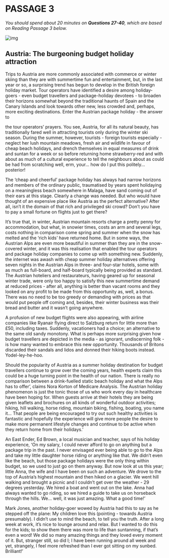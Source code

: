 # PASSAGE 3

*You should spend about 20 minutes on **Questions 27-40**, which are based on Reading Passage 3 below.*

![img](https://iotcdn.oss-ap-southeast-1.aliyuncs.com/2020-11/Austria-01.jpg)

## Austria: The burgeoning budget holiday attraction

Trips to Austria are more commonly associated with commerce or winter skiing than they are with summertime fun and entertainment, but, in the last year or so, a surprising trend has begun to develop in the British foreign holiday market. Tour operators have identified a desire among holiday-goers - even budget travellers and package-holiday devotees - to broaden their horizons somewhat beyond the traditional haunts of Spain and the Canary Islands and look towards other new, less crowded and, perhaps, more exciting destinations. Enter the Austrian package holiday - the answer to

the tour operators’ prayers. You see, Austria, for all its natural beauty, has traditionally fared well in attracting tourists only during the winter ski season. During the summer, however, tourists - foreign tourists especially - neglect her lush mountain meadows, fresh air and wildlife in favour of cheap beach holidays, and drench themselves in equal measures of drink and suntan for a week or so before returning home strawberry-red and with about as much of a cultural experience to tell the neighbours about as could be had from scratching well, erm, your... how do I put this politely... posterior!

The ‘cheap and cheerful’ package holiday has always had narrow horizons and members of the ordinary public, traumatised by years spent holidaying on a meaningless beach somewhere in Malaga, have sand coming out of their ears at this stage. Clearly a change was needed. But who would have thought of an expensive place like Austria as the perfect alternative? After all, isn’t it the domain of that rich and privileged ski crowd? Don’t you have to pay a small fortune on flights just to get there?

It’s true that, in winter, Austrian mountain resorts charge a pretty penny for accommodation, but what, in snowier times, costs an arm and several legs, costs nothing in comparison come spring and summer when the snow has melted and the ‘rich kids’ have returned home. But in some ways, the Austrian Alps are even more beautiful in summer than they are in the snow-covered winter, and it was this realisation that enabled the tour operators and package holiday companies to come up with something new. Suddenly, the internet was awash with cheap summer holiday alternatives offering seven nights in the Austrian Alps in three- and four-star hotels, some with as much as full-board, and half-board typically being provided as standard. The Austrian hoteliers and restaurateurs, having geared up for seasonal winter trade, were only too happy to satisfy this new summertime demand at reduced prices - after all, anything is better than vacant rooms and they looked on any profit to be made from this opportunity as, well, a bonus. There was no need to be too greedy or demanding with prices as that would put people off coming and, besides, their winter business was their bread and butter and it wasn’t going anywhere.

A profusion of new budget flights were also appearing, with airline companies like Ryanair flying direct to Salzburg return for little more than £50, including taxes. Suddenly, vacationers had a choice; an alternative to the same old sandy monotony. What is perhaps more surprising given how budget travellers are depicted in the media - as ignorant, undiscerning folk - is how many wanted to embrace this new opportunity. Thousands of Britons discarded their sandals and lidos and donned their hiking boots instead. Yodel-ley-he-hoo.

Should the popularity of Austria as a summer holiday destination for budget travellers continue to grow over the coming years, health experts claim this could be a huge turning point in the health of our nation. There is really no comparison between a drink-fuelled static beach holiday and what the Alps has to offer’, claims Nora Korton of Medicare Analysis. The Austrian holiday phenomenon is just the tonic those of us who work every day in healthcare have been hoping for. When guests arrive at their hotels they are being given leaflets and brochures on all kinds of wonderful outdoor activities; hiking, hill walking, horse riding, mountain biking, fishing, boating, you name it... That people are being encouraged to try out such healthy activities is fantastic and hopefully the experience will give more people the desire to make more permanent lifestyle changes and continue to be active when they return home from their holidays.’

An East Ender, Ed Brown, a local musician and teacher, says of his holiday experience, ‘On my salary, I could never afford to go on anything but a package trip in the past. I never envisaged ever being able to go to the Alps and take my little daughter horse riding or anything like that. We didn’t even like the beach, but those package holidays were the only thing within budget, so we used to just go on them anyway. But now look at us this year; little Anna, the wife and I have been on such an adventure. We drove to the top of Austria’s highest mountain and then hiked on a glacier. We went hill walking and brought a picnic and I couldn’t get over the weather - 29 degrees yesterday. We hired a boat and went out on the lake. Anna had always wanted to go riding, so we hired a guide to take us on horseback through the hills. We... well, it was just amazing. What a good time!’

Mark Jones, another holiday-goer wowed by Austria had this to say as he stepped off the plane: My children love this (pointing - towards Austria presumably). I didn’t use to mind the beach, to tell you the truth. After a long week at work, it’s nice to lounge around and relax. But I wanted to do this for the kids; to show them there was more to life than suntanning, if that’s even a word! We did so many amazing things and they loved every moment of it. But, stranger still, so did I; I have been running around all week and yet, strangely, I feel more refreshed than I ever got sitting on my sunbed. Brilliant!’